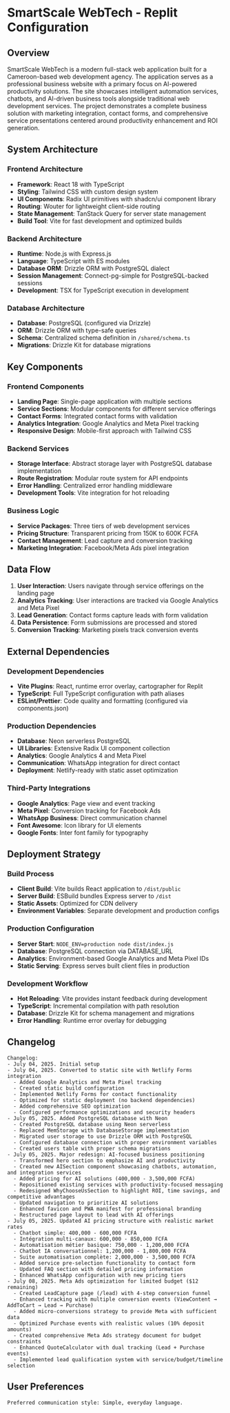 # SmartScale WebTech - Replit Configuration

## Overview

SmartScale WebTech is a modern full-stack web application built for a Cameroon-based web development agency. The application serves as a professional business website with a primary focus on AI-powered productivity solutions. The site showcases intelligent automation services, chatbots, and AI-driven business tools alongside traditional web development services. The project demonstrates a complete business solution with marketing integration, contact forms, and comprehensive service presentations centered around productivity enhancement and ROI generation.

## System Architecture

### Frontend Architecture
- **Framework**: React 18 with TypeScript
- **Styling**: Tailwind CSS with custom design system
- **UI Components**: Radix UI primitives with shadcn/ui component library
- **Routing**: Wouter for lightweight client-side routing
- **State Management**: TanStack Query for server state management
- **Build Tool**: Vite for fast development and optimized builds

### Backend Architecture
- **Runtime**: Node.js with Express.js
- **Language**: TypeScript with ES modules
- **Database ORM**: Drizzle ORM with PostgreSQL dialect
- **Session Management**: Connect-pg-simple for PostgreSQL-backed sessions
- **Development**: TSX for TypeScript execution in development

### Database Architecture
- **Database**: PostgreSQL (configured via Drizzle)
- **ORM**: Drizzle ORM with type-safe queries
- **Schema**: Centralized schema definition in `/shared/schema.ts`
- **Migrations**: Drizzle Kit for database migrations

## Key Components

### Frontend Components
- **Landing Page**: Single-page application with multiple sections
- **Service Sections**: Modular components for different service offerings
- **Contact Forms**: Integrated contact forms with validation
- **Analytics Integration**: Google Analytics and Meta Pixel tracking
- **Responsive Design**: Mobile-first approach with Tailwind CSS

### Backend Services
- **Storage Interface**: Abstract storage layer with PostgreSQL database implementation
- **Route Registration**: Modular route system for API endpoints
- **Error Handling**: Centralized error handling middleware
- **Development Tools**: Vite integration for hot reloading

### Business Logic
- **Service Packages**: Three tiers of web development services
- **Pricing Structure**: Transparent pricing from 150K to 600K FCFA
- **Contact Management**: Lead capture and conversion tracking
- **Marketing Integration**: Facebook/Meta Ads pixel integration

## Data Flow

1. **User Interaction**: Users navigate through service offerings on the landing page
2. **Analytics Tracking**: User interactions are tracked via Google Analytics and Meta Pixel
3. **Lead Generation**: Contact forms capture leads with form validation
4. **Data Persistence**: Form submissions are processed and stored
5. **Conversion Tracking**: Marketing pixels track conversion events

## External Dependencies

### Development Dependencies
- **Vite Plugins**: React, runtime error overlay, cartographer for Replit
- **TypeScript**: Full TypeScript configuration with path aliases
- **ESLint/Prettier**: Code quality and formatting (configured via components.json)

### Production Dependencies
- **Database**: Neon serverless PostgreSQL
- **UI Libraries**: Extensive Radix UI component collection
- **Analytics**: Google Analytics 4 and Meta Pixel
- **Communication**: WhatsApp integration for direct contact
- **Deployment**: Netlify-ready with static asset optimization

### Third-Party Integrations
- **Google Analytics**: Page view and event tracking
- **Meta Pixel**: Conversion tracking for Facebook Ads
- **WhatsApp Business**: Direct communication channel
- **Font Awesome**: Icon library for UI elements
- **Google Fonts**: Inter font family for typography

## Deployment Strategy

### Build Process
- **Client Build**: Vite builds React application to `/dist/public`
- **Server Build**: ESBuild bundles Express server to `/dist`
- **Static Assets**: Optimized for CDN delivery
- **Environment Variables**: Separate development and production configs

### Production Configuration
- **Server Start**: `NODE_ENV=production node dist/index.js`
- **Database**: PostgreSQL connection via DATABASE_URL
- **Analytics**: Environment-based Google Analytics and Meta Pixel IDs
- **Static Serving**: Express serves built client files in production

### Development Workflow
- **Hot Reloading**: Vite provides instant feedback during development
- **TypeScript**: Incremental compilation with path resolution
- **Database**: Drizzle Kit for schema management and migrations
- **Error Handling**: Runtime error overlay for debugging

## Changelog

```
Changelog:
- July 04, 2025. Initial setup
- July 04, 2025. Converted to static site with Netlify Forms integration
  - Added Google Analytics and Meta Pixel tracking
  - Created static build configuration
  - Implemented Netlify Forms for contact functionality
  - Optimized for static deployment (no backend dependencies)
  - Added comprehensive SEO optimization
  - Configured performance optimizations and security headers
- July 05, 2025. Added PostgreSQL database with Neon
  - Created PostgreSQL database using Neon serverless
  - Replaced MemStorage with DatabaseStorage implementation
  - Migrated user storage to use Drizzle ORM with PostgreSQL
  - Configured database connection with proper environment variables
  - Created users table with proper schema migrations
- July 05, 2025. Major redesign: AI-focused business positioning
  - Transformed hero section to emphasize AI and productivity
  - Created new AISection component showcasing chatbots, automation, and integration services
  - Added pricing for AI solutions (400,000 - 3,500,000 FCFA)
  - Repositioned existing services with productivity-focused messaging
  - Redesigned WhyChooseUsSection to highlight ROI, time savings, and competitive advantages
  - Updated navigation to prioritize AI solutions
  - Enhanced favicon and PWA manifest for professional branding
  - Restructured page layout to lead with AI offerings
- July 05, 2025. Updated AI pricing structure with realistic market rates
  - Chatbot simple: 400,000 - 600,000 FCFA
  - Intégration multi-canaux: 600,000 - 850,000 FCFA
  - Automatisation métier basique: 750,000 - 1,200,000 FCFA
  - Chatbot IA conversationnel: 1,200,000 - 1,800,000 FCFA
  - Suite automatisation complète: 2,000,000 - 3,500,000 FCFA
  - Added service pre-selection functionality to contact form
  - Updated FAQ section with detailed pricing information
  - Enhanced WhatsApp configuration with new pricing tiers
- July 08, 2025. Meta Ads optimization for limited budget ($12 remaining)
  - Created LeadCapture page (/lead) with 4-step conversion funnel
  - Enhanced tracking with multiple conversion events (ViewContent → AddToCart → Lead → Purchase)
  - Added micro-conversions strategy to provide Meta with sufficient data
  - Optimized Purchase events with realistic values (10% deposit amounts)
  - Created comprehensive Meta Ads strategy document for budget constraints
  - Enhanced QuoteCalculator with dual tracking (Lead + Purchase events)
  - Implemented lead qualification system with service/budget/timeline selection
```

## User Preferences

```
Preferred communication style: Simple, everyday language.
```